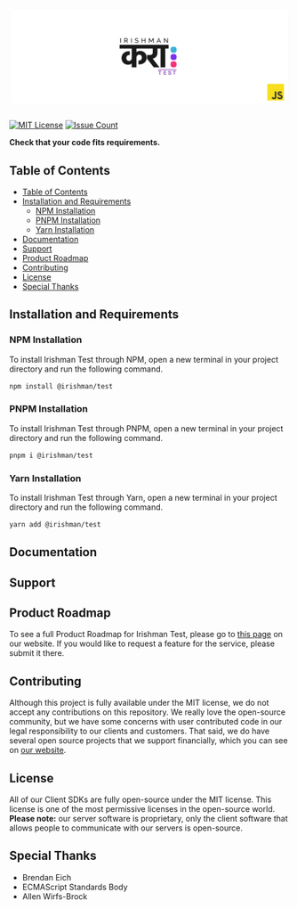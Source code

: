 # ![Irishman Test's JavaScript SDK](https://raw.githubusercontent.com/irishman-cloud/test-javascript/master/.github/banner.svg)

[![MIT License](https://img.shields.io/github/license/irishman-cloud/test-javascript)](https://github.com/irishman-cloud/test-javascript)
[![Issue Count](https://img.shields.io/gitea/issues/open/irishman-cloud/test-javascript)](https://github.com/irishman-cloud/test-javascript/issues)

<b align="center">Check that your code fits requirements.</b>

## Table of Contents

- [Table of Contents](#table-of-contents)
- [Installation and Requirements](#installation-and-requirements)
  - [NPM Installation](#npm-installation)
  - [PNPM Installation](#pnpm-installation)
  - [Yarn Installation](#yarn-installation)
- [Documentation](#documentation)
- [Support](#support)
- [Product Roadmap](#product-roadmap)
- [Contributing](#contributing)
- [License](#license)
- [Special Thanks](#special-thanks)

## Installation and Requirements

### NPM Installation

To install Irishman Test through NPM, open a new terminal in your project directory and run the following command.

```bash
npm install @irishman/test
```

### PNPM Installation

To install Irishman Test through PNPM, open a new terminal in your project directory and run the following command.

```bash
pnpm i @irishman/test
```

### Yarn Installation

To install Irishman Test through Yarn, open a new terminal in your project directory and run the following command.

```bash
yarn add @irishman/test
```

## Documentation

## Support

## Product Roadmap

To see a full Product Roadmap for Irishman Test, please go to [this page](https://irishman.cloud/service/test/roadmap) on our website. If you would like to request a feature for the service, please submit it there.

## Contributing

Although this project is fully available under the MIT license, we do not accept any contributions on this repository. We really love the open-source community, but we have some concerns with user contributed code in our legal responsibility to our clients and customers. That said, we do have several open source projects that we support financially, which you can see on [our website](https://irishman.cloud/).

## License

All of our Client SDKs are fully open-source under the MIT license. This license is one of the most permissive licenses in the open-source world. **Please note:** our server software is proprietary, only the client software that allows people to communicate with our servers is open-source.

## Special Thanks

- Brendan Eich
- ECMAScript Standards Body
- Allen Wirfs-Brock
